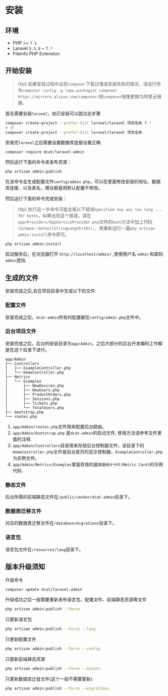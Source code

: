 # 安装

<a name="env"></a>
## 环境
+ PHP >= `7.1`
+ Laravel `5.5.0` ~ `7.*`
+ Fileinfo PHP Extension

<a name="start"></a>
## 开始安装

> {tip} 如果安装过程中出现`composer`下载过慢或安装失败的情况，请运行命令`composer config -g repo.packagist composer https://mirrors.aliyun.com/composer/`把`composer`镜像更换为阿里云镜像。

首先需要安装`laravel`，如已安装可以跳过此步骤
```bash
composer create-project --prefer-dist laravel/laravel 项目名称 7.*
# 或
composer create-project --prefer-dist laravel/laravel 项目名称
```

安装完`laravel`之后需要设置数据库连接设置正确

```
composer require dcat/laravel-admin
```

然后运行下面的命令来发布资源：

```
php artisan admin:publish
```

在该命令会生成配置文件`config/admin.php`，可以在里面修改安装的地址、数据库连接、以及表名，建议都是用默认配置不修改。

然后运行下面的命令完成安装：

> {tip} 执行这一步命令可能会报以下错误`Specified key was too long ... 767 bytes`，如果出现这个报错，请在`app/Providers/AppServiceProvider.php`文件的`boot`方法中加上代码`\Schema::defaultStringLength(191);`，再重新运行一遍`php artisan admin:install`命令即可。

```
php artisan admin:install
```


启动服务后，在浏览器打开 `http://localhost/admin/` ,使用用户名 `admin` 和密码 `admin`登陆.

<a name="files"></a>
## 生成的文件

安装完成之后,会在项目目录中生成以下的文件:

<a name="config"></a>
### 配置文件

安装完成之后，`dcat-admin`所有的配置都在`config/admin.php`文件中。

<a name="admin"></a>
### 后台项目文件
安装完成之后，后台的安装目录为`app/Admin`，之后大部分的后台开发编码工作都是在这个目录下进行。

```
app/Admin
├── Controllers
│   ├── ExampleController.php
│   └── HomeController.php
├── Metrics
│   └── Examples
│       ├── NewDevices.php
│       ├── NewUsers.php
│       ├── ProductOrders.php
│       ├── Sessions.php
│       ├── Tickets.php
│       └── TotalUsers.php
├── bootstrap.php
└── routes.php
```

1. `app/Admin/routes.php`文件用来配置后台路由。
2. `app/Admin/bootstrap.php` 是`dcat-admin`的启动文件, 使用方法请参考文件里面的注释.
3. `app/Admin/Controllers`目录用来存放后台控制器文件，该目录下的`HomeController.php`文件是后台首页的显示控制器，`ExampleController.php`为实例文件。
4. `app/Admin/Metrics/Examples`里面存放的是`数据统计卡片(Metric Card)`的示例代码.

<a name="assets"></a>
### 静态文件

后台所需的前端静态文件在`/public/vendor/dcat-admin`目录下。

<a name="migrations"></a>
### 数据表迁移文件
对应的数据表迁移文件在`/database/migrations`目录下。

<a name="lang"></a>
### 语言包
语言包文件在`/resources/lang`目录下。

## 版本升级须知

升级命令
```bash
composer update dcat/laravel-admin
```

升级成功之后一般需要重新发布语言包、配置文件、前端静态资源等文件
```bash
php artisan admin:publish --force
```

只更新语言包
```bash
php artisan admin:publish --force --lang
```

只更新配置文件
```bash
php artisan admin:publish --force --config
```


只更新前端静态资源
```bash
php artisan admin:publish --force --assets
```

只更新数据库迁徙文件(这个一般不需要更新)
```bash
php artisan admin:publish --force --migrations
```